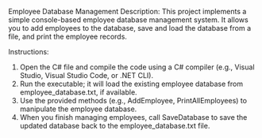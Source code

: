 Employee Database Management
Description: This project implements a simple console-based employee database management system. It allows you to add employees to the database, save and load the database from a file, and print the employee records.

Instructions:

1. Open the C# file and compile the code using a C# compiler (e.g., Visual Studio, Visual Studio Code, or .NET CLI).
2. Run the executable; it will load the existing employee database from employee_database.txt, if available.
3. Use the provided methods (e.g., AddEmployee, PrintAllEmployees) to manipulate the employee database.
4. When you finish managing employees, call SaveDatabase to save the updated database back to the employee_database.txt file.
